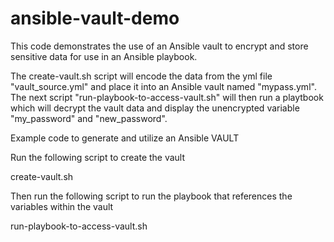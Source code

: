 # ansible-vault-demo
This code demonstrates the use of an Ansible vault to encrypt and store sensitive data for use in an Ansible playbook.

The create-vault.sh script will encode the data from the yml file "vault_source.yml" and place it into an Ansible vault named "mypass.yml".
The next script "run-playbook-to-access-vault.sh" will then run a playtbook which will decrypt the vault data and display the unencrypted variable "my_password" and "new_password".

Example code to generate and utilize an Ansible VAULT

Run the following script to create the vault

   create-vault.sh

Then run the following script to run the playbook that references the variables within the vault

   run-playbook-to-access-vault.sh

